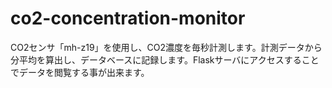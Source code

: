 # co2-concentration-monitor
CO2センサ「mh-z19」を使用し、CO2濃度を毎秒計測します。計測データから分平均を算出し、データベースに記録します。Flaskサーバにアクセスすることでデータを閲覧する事が出来ます。
